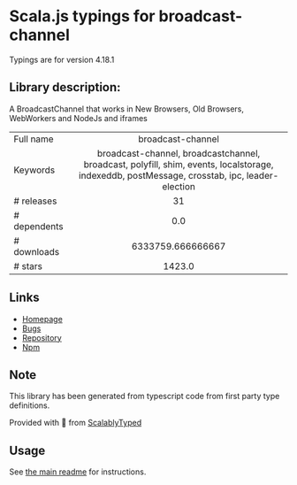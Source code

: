 
# Scala.js typings for broadcast-channel

Typings are for version 4.18.1

## Library description:
A BroadcastChannel that works in New Browsers, Old Browsers, WebWorkers and NodeJs and iframes

|                    |                 |
| ------------------ | :-------------: |
| Full name          | broadcast-channel |
| Keywords           | broadcast-channel, broadcastchannel, broadcast, polyfill, shim, events, localstorage, indexeddb, postMessage, crosstab, ipc, leader-election |
| # releases         | 31 |
| # dependents       | 0.0 |
| # downloads        | 6333759.666666667 |
| # stars            | 1423.0 |

## Links
- [Homepage](https://github.com/pubkey/broadcast-channel#readme)
- [Bugs](https://github.com/pubkey/broadcast-channel/issues)
- [Repository](https://github.com/pubkey/broadcast-channel)
- [Npm](https://www.npmjs.com/package/broadcast-channel)
    


## Note
This library has been generated from typescript code from first party type definitions.

Provided with :purple_heart: from [ScalablyTyped](https://github.com/oyvindberg/ScalablyTyped)

## Usage
See [the main readme](../../readme.md) for instructions.


